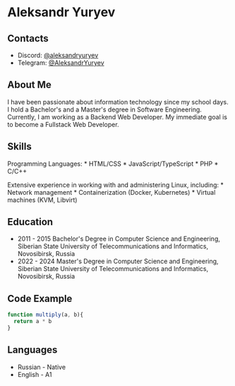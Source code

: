 # Aleksandr Yuryev

## Contacts

* Discord: [@aleksandryuryev](https://discordapp.com/users/855457468183478273)
* Telegram: [@AleksandrYuryev](https://t.me/AleksandrYuryev)

## About Me

I have been passionate about information technology since my school days. I hold a Bachelor's and a Master's degree in Software Engineering. Currently, I am working as a Backend Web Developer. My immediate goal is to become a Fullstack Web Developer.

## Skills

Programming Languages:
    * HTML/CSS
    * JavaScript/TypeScript
    * PHP
    * C/C++

Extensive experience in working with and administering Linux, including:
    * Network management
    * Containerization (Docker, Kubernetes)
    * Virtual machines (KVM, Libvirt)

## Education

* 2011 - 2015 Bachelor's Degree in Computer Science and Engineering, Siberian State University of Telecommunications and Informatics, Novosibirsk, Russia
* 2022 - 2024 Master's Degree in Computer Science and Engineering, Siberian State University of Telecommunications and Informatics, Novosibirsk, Russia

## Code Example

```javascript
function multiply(a, b){
  return a * b
}
```

## Languages

* Russian - Native
* English - A1